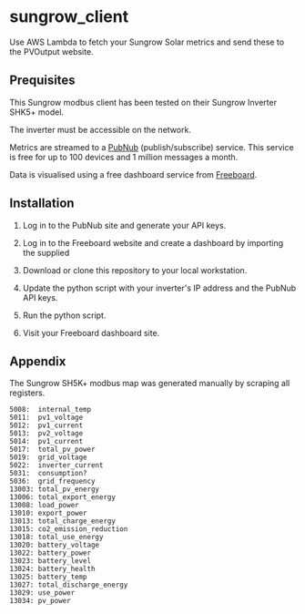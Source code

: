 # sungrow_client

Use AWS Lambda to fetch your Sungrow Solar metrics and send these to the PVOutput website.

## Prequisites

This Sungrow modbus client has been tested on their Sungrow Inverter SHK5+ model.

The inverter must be accessible on the network.

Metrics are streamed to a [PubNub](https://www.pubnub.com)
(publish/subscribe) service. This service is free for up to 100 devices and 1 million
messages a month.

Data is visualised using a free dashboard service from [Freeboard](https://freeboard.io/). 

## Installation

1. Log in to the PubNub site and generate your API keys.

2. Log in to the Freeboard website and create a dashboard by importing the supplied 

3. Download or clone this repository to your local workstation.

4. Update the python script with your inverter's IP address and the PubNub API keys.

5. Run the python script.

6. Visit your Freeboard dashboard site.

## Appendix

The Sungrow SH5K+ modbus map was generated manually by scraping all registers.

```
5008:  internal_temp
5011:  pv1_voltage
5012:  pv1_current
5013:  pv2_voltage
5014:  pv1_current
5017:  total_pv_power
5019:  grid_voltage
5022:  inverter_current
5031:  consumption?
5036:  grid_frequency
13003: total_pv_energy
13006: total_export_energy
13008: load_power
13010: export_power
13013: total_charge_energy
13015: co2_emission_reduction
13018: total_use_energy
13020: battery_voltage
13022: battery_power
13023: battery_level
13024: battery_health
13025: battery_temp
13027: total_discharge_energy
13029: use_power
13034: pv_power
```

